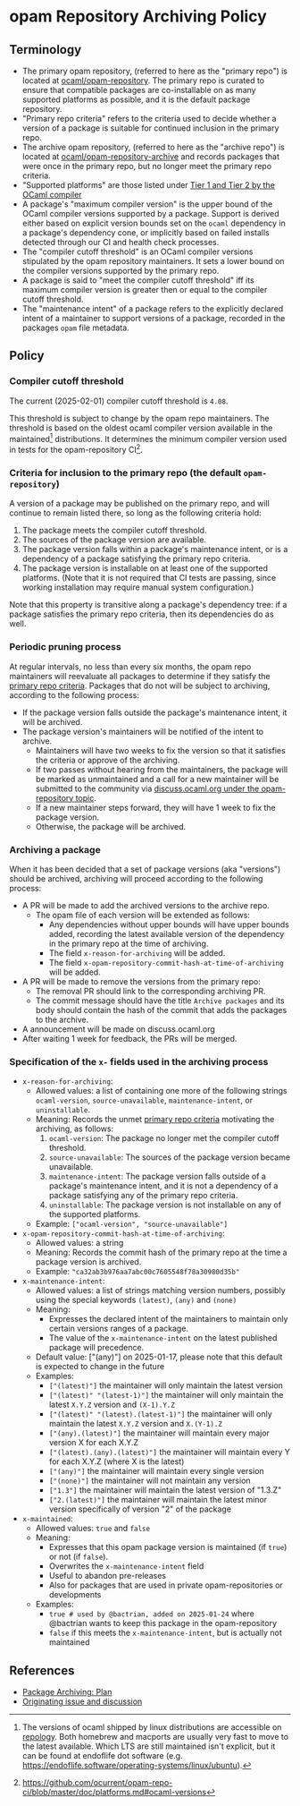 # opam Repository Archiving Policy

## Terminology

- The primary opam repository, (referred to here as the "primary repo") is located at [ocaml/opam-repository](https://github.com/ocaml/opam-repository). The primary repo is curated to ensure that compatible packages are co-installable on as many supported platforms as possible, and it is the default package repository.
- "Primary repo criteria" refers to the criteria used to decide whether a version of a package is suitable for continued inclusion in the primary repo.
- The archive opam repository, (referred to here as the "archive repo") is located at [ocaml/opam-repository-archive](https://github.com/ocaml/opam-repository-archive) and records packages that were once in the primary repo, but no longer meet the primary repo criteria.
- "Supported platforms" are those listed under [Tier 1 and Tier 2 by the OCaml compiler](https://github.com/ocaml/ocaml?tab=readme-ov-file#overview)
- A package's "maximum compiler version" is the upper bound of the OCaml compiler versions supported by a package. Support is derived either based on explicit version bounds set on the `ocaml` dependency in a package's dependency cone, or implicitly based on failed installs detected through our CI and health check processes.
- The "compiler cutoff threshold" is an OCaml compiler versions stipulated by the opam repository maintainers. It sets a lower bound on the compiler versions supported by the primary repo. 
- A package is said to "meet the compiler cutoff threshold" iff its maximum compiler version is greater then or equal to the compiler cutoff threshold.
- The "maintenance intent" of a package refers to the explicitly declared intent of a maintainer to support versions of a package, recorded in the packages `opam` file metadata.

## Policy

### Compiler cutoff threshold

The current (2025-02-01) compiler cutoff threshold is `4.08`.

This threshold is subject to change by the opam repo maintainers.
The threshold is based on the oldest ocaml compiler version available
in the maintained[^1] distributions. It determines the minimum
compiler version used in tests for the opam-repository CI[^2].

[^2]: https://github.com/ocurrent/opam-repo-ci/blob/master/doc/platforms.md#ocaml-versions

<a name="inclusion-criteria"></a>
### Criteria for inclusion to the primary repo (the default `opam-repository`)

A version of a package may be published on the primary repo, and will continue to remain listed there, so long as the following criteria hold:

1. The package meets the compiler cutoff threshold.
2. The sources of the package version are available.
3. The package version falls within a package's maintenance intent, or is a dependency of a package satisfying the primary repo criteria.
4. The package version is installable on at least one of the supported platforms. (Note that it is not required that CI tests are passing, since working installation may require manual system configuration.)

Note that this property is transitive along a package's dependency tree: if a package satisfies the primary repo criteria, then its dependencies do as well.

### Periodic pruning process

At regular intervals, no less than every six months, the opam repo maintainers will reevaluate all packages to determine if they satisfy the [primary repo criteria](#criteria-for-inclusion-to-the-primary-repo-the-default-opam-repository). Packages that do not will be subject to archiving, according to the following process:

- If the package version falls outside the package's maintenance intent, it will be archived.
- The package version's maintainers will be notified of the intent to archive.
  - Maintainers will have two weeks to fix the version so that it satisfies the criteria or approve of the archiving.
  - If two passes without hearing from the maintainers, the package will be marked as unmaintained and a call for a new maintainer will be submitted to the community via [discuss.ocaml.org under the opam-repository topic](https://discuss.ocaml.org/tag/opam-repository).
  - If a new maintainer steps forward, they will have 1 week to fix the package version.
  - Otherwise, the package will be archived.


### Archiving a package

When it has been decided that a set of package versions (aka "versions") should be archived, archiving will proceed according to the following process:

- A PR will be made to add the archived versions to the archive repo.
    - The opam file of each version will be extended as follows:
        - Any dependencies without upper bounds will have upper bounds added, recording the latest available version of the dependency in the primary repo at the time of archiving.
        -  The field `x-reason-for-archiving` will be added.
        -  The field `x-opam-repository-commit-hash-at-time-of-archiving` will be added.
- A PR will be made to remove the versions from the primary repo:
  - The removal PR should link to the corresponding archiving PR.
  - The commit message should have the title `Archive packages` and its body should contain the hash of the commit that adds the packages to the archive.
- A announcement will be made on discuss.ocaml.org
- After waiting 1 week for feedback, the PRs will be merged.

### Specification of the `x-` fields used in the archiving process

- `x-reason-for-archiving`:
    - Allowed values: a list of containing one more of the following strings
      `ocaml-version`, `source-unavailable`, `maintenance-intent`, or
      `uninstallable`.
    - Meaning: Records the unmet [primary repo criteria](#inclusion-criteria)
      motivating the archiving, as follows:
        1. `ocaml-version`: The package no longer met the compiler cutoff threshold.
        2. `source-unavailable`: The sources of the package version became unavailable.
        3. `maintenance-intent`: The package version falls outside of a
           package's maintenance intent, and it is not a dependency of a package
           satisfying any of the primary repo criteria.
        4. `uninstallable`: The package version is not installable on any
           of the supported platforms.
    - Example: `["ocaml-version", "source-unavailable"]`
- `x-opam-repository-commit-hash-at-time-of-archiving`:
    - Allowed values: a string
    - Meaning: Records the commit hash of the primary repo at the time a package version is archived.
    - Example: `"ca32ab3b976aa7abc00c7605548f78a30980d35b"`
- `x-maintenance-intent`:
    - Allowed values: a list of strings matching version numbers, possibly using the special keywords `(latest)`, `(any)` and `(none)`
    - Meaning:
        - Expresses the declared intent of the maintainers to maintain only certain versions ranges of a package.
        - The value of the `x-maintenance-intent` on the latest published package will precedence.
    - Default value: ["(any)"] on 2025-01-17, please note that this default is expected to change in the future
    - Examples:
        - `["(latest)"]` the maintainer will only maintain the latest version
        - `["(latest)" "(latest-1)"]` the maintainer will only maintain the latest `X.Y.Z` version and `(X-1).Y.Z`
        - `["(latest)" "(latest).(latest-1)"]` the maintainer will only maintain the latest `X.Y.Z` version and `X.(Y-1).Z`
        - `["(any).(latest)"]` the maintainer will maintain every major version X for each X.Y.Z
        - `["(latest).(any).(latest)"]` the maintainer will maintain every Y for each X.Y.Z (where X is the latest)
        - `["(any)"]` the maintainer will maintain every single version
        - `["(none)"]` the maintainer will not maintain any version
        - `["1.3"]` the maintainer will maintain the latest  version of "1.3.Z"
        - `["2.(latest)"]` the maintainer will maintain the latest minor version specifically of version "2" of the package
- `x-maintained`:
    - Allowed values: `true` and `false`
    - Meaning:
        - Expresses that this opam package version is maintained (if `true`) or not (if `false`).
        - Overwrites the `x-maintenance-intent` field
        - Useful to abandon pre-releases
        - Also for packages that are used in private opam-repositories or developments
    - Examples:
        - `true # used by @bactrian, added on 2025-01-24` where @bactrian wants to keep this package in the opam-repository
        - `false` if this meets the `x-maintenance-intent`, but is actually not maintained

## References

- [Package Archiving: Plan](https://github.com/ocaml/opam-repository/wiki/Package-Archiving:-Plan)
- [Originating issue and discussion](https://github.com/ocaml/opam-repository/issues/23789)

[^1]: The versions of ocaml shipped by linux distributions are accessible on [repology](https://repology.org/project/ocaml/versions). Both homebrew and macports are usually very fast to move to the latest available. Which LTS are still maintained isn't explicit, but it can be found at endoflife dot software (e.g. <https://endoflife.software/operating-systems/linux/ubuntu>).
